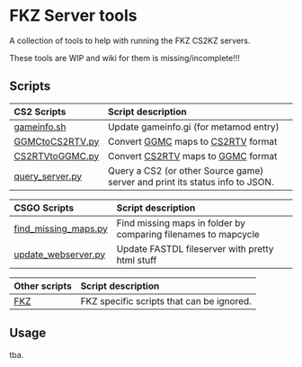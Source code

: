 # FKZ Server tools

A collection of tools to help with running the FKZ CS2KZ servers.

These tools are WIP and wiki for them is missing/incomplete!!!

## Scripts

| CS2 Scripts                            | Script description                                                                                                             |
| :------------------------------------- | :----------------------------------------------------------------------------------------------------------------------------- |
| [gameinfo.sh](CS2/gameinfo.sh)         | Update gameinfo.gi (for metamod entry)                                                                                         |
| [GGMCtoCS2RTV.py](CS2/GGMCtoCS2RTV.py) | Convert [GGMC](https://github.com/ssypchenko/GG1MapChooser) maps to [CS2RTV](https://github.com/Oz-Lin/cs2-rockthevote) format |
| [CS2RTVtoGGMC.py](CS2/CS2RTVtoGGMC.py) | Convert [CS2RTV](https://github.com/Oz-Lin/cs2-rockthevote) maps to [GGMC](https://github.com/ssypchenko/GG1MapChooser) format |
| [query_server.py](query_server.py)     | Query a CS2 (or other Source game) server and print its status info to JSON.                                                   |

| CSGO Scripts                                      | Script description                                                           |
| :------------------------------------------------ | :--------------------------------------------------------------------------- |
| [find_missing_maps.py](CSGO/find_missing_maps.py) | Find missing maps in folder by comparing filenames to mapcycle               |
| [update_webserver.py](CSGO/update_webserver.py)   | Update FASTDL fileserver with pretty html stuff                              |

| Other scripts | Script description                        |
| :------------ | :---------------------------------------- |
| [FKZ](FKZ)    | FKZ specific scripts that can be ignored. |

## Usage

tba.
